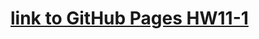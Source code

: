 # [link to GitHub Pages HW11-1](https://dimamarjan.github.io/goit-js-hw-10-food-service/ "Задание №11-1")

